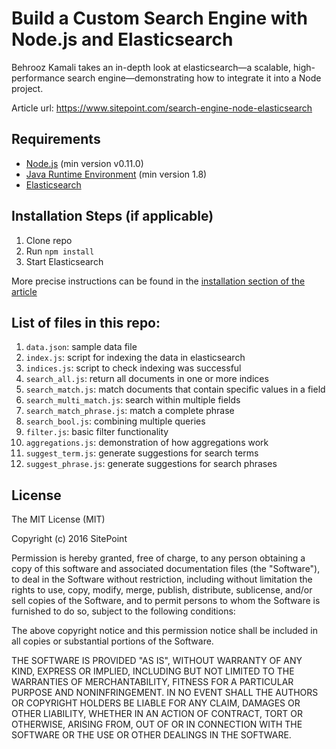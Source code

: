 # Build a Custom Search Engine with Node.js and Elasticsearch

Behrooz Kamali takes an in-depth look at elasticsearch—a scalable, high-performance search engine—demonstrating how to integrate it into a Node project.

Article url: https://www.sitepoint.com/search-engine-node-elasticsearch

## Requirements

* [Node.js](http://nodejs.org/) (min version v0.11.0)
* [Java Runtime Environment](https://java.com/en/) (min version 1.8)
* [Elasticsearch](https://www.elastic.co/)

## Installation Steps (if applicable)

1. Clone repo
2. Run `npm install`
3. Start Elasticsearch

More precise instructions can be found in the [installation section of the article](https://www.sitepoint.com/search-engine-node-elasticsearch#installingelasticsearch)

## List of files in this repo:

1. `data.json`: sample data file
2. `index.js`: script for indexing the data in elasticsearch
3. `indices.js`: script to check indexing was successful
4. `search_all.js`: return all documents in one or more indices
5. `search_match.js`: match documents that contain specific values in a field
6. `search_multi_match.js`: search within multiple fields
7. `search_match_phrase.js`: match a complete phrase
8. `search_bool.js`: combining multiple queries
9. `filter.js`: basic filter functionality
10. `aggregations.js`: demonstration of how aggregations work
11. `suggest_term.js`: generate suggestions for search terms
12. `suggest_phrase.js`: generate suggestions for search phrases

## License

The MIT License (MIT)

Copyright (c) 2016 SitePoint

Permission is hereby granted, free of charge, to any person obtaining a copy of this software and associated documentation files (the "Software"), to deal in the Software without restriction, including without limitation the rights to use, copy, modify, merge, publish, distribute, sublicense, and/or sell copies of the Software, and to permit persons to whom the Software is furnished to do so, subject to the following conditions:

The above copyright notice and this permission notice shall be included in all copies or substantial portions of the Software.

THE SOFTWARE IS PROVIDED "AS IS", WITHOUT WARRANTY OF ANY KIND, EXPRESS OR IMPLIED, INCLUDING BUT NOT LIMITED TO THE WARRANTIES OF MERCHANTABILITY, FITNESS FOR A PARTICULAR PURPOSE AND NONINFRINGEMENT. IN NO EVENT SHALL THE AUTHORS OR COPYRIGHT HOLDERS BE LIABLE FOR ANY CLAIM, DAMAGES OR OTHER LIABILITY, WHETHER IN AN ACTION OF CONTRACT, TORT OR OTHERWISE, ARISING FROM, OUT OF OR IN CONNECTION WITH THE SOFTWARE OR THE USE OR OTHER DEALINGS IN THE SOFTWARE.
